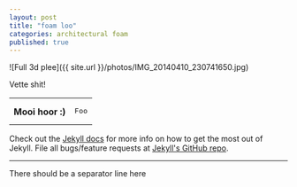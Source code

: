 ```yaml
---
layout: post
title: "foam loo"
categories: architectural foam
published: true
---
```


![Full 3d plee]({{ site.url }}/photos/IMG_20140410_230741650.jpg)

Vette shit!

<table>
    <tr>
        <th>Mooi hoor :)</th>
        <td><pre>Foo</pre></td>
    </tr>
</table>


Check out the [Jekyll docs][jekyll] for more info on how to get the most out of Jekyll. File all bugs/feature requests at [Jekyll's GitHub repo][jekyll-gh].

[jekyll-gh]: https://github.com/mojombo/jekyll
[jekyll]:    http://jekyllrb.com

---

There should be a separator line here
